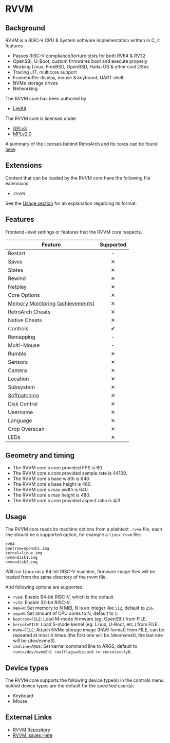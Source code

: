 # RVVM

## Background

RVVM is a RISC-V CPU & System software implementation written in С, it features

- Passes RISC-V compliance/torture tests for both RV64 & RV32
- OpenSBI, U-Boot, custom firmwares boot and execute properly
- Working Linux, FreeBSD, OpenBSD, Haiku OS & other cool OSes
- Tracing JIT, multicore support
- Framebuffer display, mouse & keyboard, UART shell
- NVMe storage drives
- Networking


The RVVM core has been authored by

- [LekKit](https://github.com/LekKit)

The RVVM core is licensed under

- [GPLv3](https://github.com/LekKit/RVVM/blob/staging/LICENSE-GPL)
- [MPLv2.0](https://github.com/LekKit/RVVM/blob/staging/LICENSE-MPL)

A summary of the licenses behind RetroArch and its cores can be found [here](../development/licenses.md).

## Extensions

Content that can be loaded by the RVVM core have the following file extensions:

- .rvvm

See the [Usage section](#usage) for an explanation regarding its format.

## Features

Frontend-level settings or features that the RVVM core respects.

| Feature           | Supported |
|-------------------|:---------:|
| Restart           | -         |
| Saves             | ✕         |
| States            | ✕         |
| Rewind            | ✕         |
| Netplay           | ✕         |
| Core Options      | ✕         |
| [Memory Monitoring (achievements)](../guides/memorymonitoring.md) | ✕         |
| RetroArch Cheats  | ✕         |
| Native Cheats     | ✕         |
| Controls          | ✔         |
| Remapping         | -         |
| Multi-Mouse       | -         |
| Rumble            | ✕         |
| Sensors           | ✕         |
| Camera            | ✕         |
| Location          | ✕         |
| Subsystem         | ✕         |
| [Softpatching](../guides/softpatching.md) | ✕         |
| Disk Control      | ✕         |
| Username          | ✕         |
| Language          | ✕         |
| Crop Overscan     | ✕         |
| LEDs              | ✕         |

## Geometry and timing

- The RVVM core's core provided FPS is 60.
- The RVVM core's core provided sample rate is 44100.
- The RVVM core's base width is 640.
- The RVVM core's base height is 480.
- The RVVM core's max width is 640.
- The RVVM core's max height is 480.
- The RVVM core's core provided aspect ratio is 4/3.

## Usage

The RVVM core reads its machine options from a plaintext `.rvvm` file, each line should be a supported option, for example a `linux.rvvm` file:

```
rv64
bootrom=opensbi.img
kernel=linux.img
nvme=disk1.img
nvme=disk2.img
```

Will run Linux on a 64-bit RISC-V machine, firmware image files will be loaded from the same directory of the rvvm file.

And following options are supported:

- `rv64`: Enable 64-bit RISC-V, which is the default.
- `rv32`: Enable 32-bit RISC-V.
- `mem=N`: Set memory to N MiB, N is an integer like `512`, default to `256`.
- `smp=N`: Set amount of CPU cores to N, default to `1`.
- `bootrom=FILE`: Load M-mode firmware (eg: OpenSBI) from FILE.
- `kernel=FILE`: Load S-mode kernel (eg: Linux, U-Boot, etc.) from FILE.
- `nvme=FILE`: Attach NVMe storage image (RAW format) from FILE, can be repeated at most 4 times (the first one will be /dev/nvme0, the last one will be /dev/nvme3).
- `cmdline=ARGS`: Set kernel command line to ARGS, default to `root=/dev/nvme0n1 rootflags=discard rw console=tty0`.


## Device types

The RVVM core supports the following device type(s) in the controls menu, bolded device types are the default for the specified user(s):

- Keyboard
- Mouse


## External Links

- [RVVM Repository](https://github.com/LekKit/RVVM)
- [RVVM Issues Here](https://github.com/LekKit/RVVM/issues)
